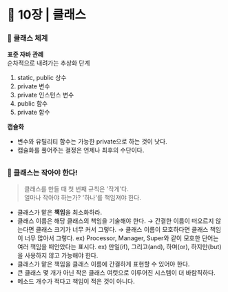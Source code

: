 # 🧷 10장 | 클래스

### 📘 클래스 체계

**표준 자바 관례**  
순차적으로 내려가는 추상화 단계  
1. static, public 상수  
2. private 변수  
3. private 인스턴스 변수  
4. public 함수  
5. private 함수

**캡슐화**  
- 변수와 유틸리티 함수는 가능한 private으로 하는 것이 낫다.
- 캡슐화를 풀어주는 결정은 언제나 최후의 수단이다.

##

### 📘 클래스는 작아야 한다!

> 클래스를 만들 때 첫 번째 규칙은 '작게'다.  
얼마나 작아야 하는가? '하나'를 책임져야 한다.

- 클래스가 맡은 **책임**을 최소화하라.
- 클래스 이름은 해당 클래스의 책임을 기술해야 한다.
→ 간결한 이름이 떠오르지 않는다면 클래스 크기가 너무 커서 그렇다.
→ 클래스 이름이 모호하다면 클래스 책임이 너무 많아서 그렇다.
ex) Processor, Manager, Super와 같이 모호한 단어는 여러 책임을 떠안았다는 표시다.
ex) 만일(if), 그리고(and), 하며(or), 하지만(but)을 사용하지 않고 가능해야 한다.
- 클래스가 맡은 책임을 클래스 이름에 간결하게 표현할 수 있어야 한다.
- 큰 클래스 몇 개가 아닌 작은 클래스 여럿으로 이루어진 시스템이 더 바람직하다.
- 메소드 개수가 적다고 책임이 적은 것이 아니다.
